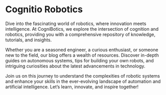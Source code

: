 # Cognitio Robotics

Dive into the fascinating world of robotics, where innovation meets intelligence. At CogniBotics, we explore the intersection of cognition and robotics, providing you with a comprehensive repository of knowledge, tutorials, and insights.

Whether you are a seasoned engineer, a curious enthusiast, or someone new to the field, our blog offers a wealth of resources. Discover in-depth guides on autonomous systems, tips for building your own robots, and intriguing curiosities about the latest advancements in technology.

Join us on this journey to understand the complexities of robotic systems and enhance your skills in the ever-evolving landscape of automation and artificial intelligence. Let’s learn, innovate, and inspire together!
